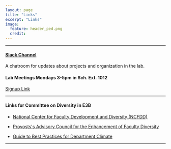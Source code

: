 ```yaml
---
layout: page
title: "Links"
excerpt: "Links"
image:
  feature: header_ped.png
  credit:
---
```


<hr>

<!-- <h1 class="entry-subtitle">Lab information</h1> -->

<h4><a href="https://app.slack.com/client/TGFNRUS2U/DNRQPT9EK">Slack Channel</a></h4>

A chatroom for updates about projects and organization in the lab. 


<!-- 
<h4><a href="https://gitter.im/eaton-lab/Lobby">Lab Gitter</a></h4>
A chatroom for updates about projects and organization in the lab. 
Gitter is a particularly convenient way to share code snippets, and
to link to github repositories. Feel free to pop-in and say Hi. 
-->


<h4>Lab Meetings Mondays 3-5pm in Sch. Ext. 1012</h4>

[Signup Link](https://docs.google.com/spreadsheets/d/1vtSFIOOwthD8mBuJqZaP3zDApC9IpEjqHcvMgIFaTFQ/edit?usp=sharing)



<!-- 
<h4><a href="https://jhub.eaton-lab.org">JupyterHub Server on Sacra</a></h4>
If you are an Eaton Lab member and your GitHub ID has been whitelisted you can
connect to a notebook server on the *sacra* workstation from this link.
 -->


<!-- <br>
<hr>
<h1 class="entry-subtitle">Tutorial slides</h1>

<h4><a href="/slides/ssh-tricks"> Jupyter SSH-tunneling slides</a></h4>
A short slideshow with tips on using ssh to connect to remote HPC and
running a remote jupyter notebook server that you can interact with locally.

<h4><a href="/slides/toytree"> Toytree slides</a></h4>
A short tutorial on using the Python library toytree to create interactive
HTML tree figures that can be embedded in jupyter notebooks, used in HTML
slides like these (reveal.js), or saved as standard figures (e.g., SVG, PDF).

 -->

<!-- 
<h4><a href="https://groups.google.com/a/columbia.edu/forum/#!forum/eaton-lab">Friday lab meeting schedule</a></h4>
A google calendar for the Eaton group lab meetings which are held either 
on the 10th floor of Schermerhorn Extension or in the E3B Greenhouse on 
Friday afternoons at 4pm. Email Deren to join the lab meeting listserv and 
to gain access to the google group.  -->



<hr>

<h4>Links for Committee on Diversity in E3B</h4>

+ [National Center for Faculty Development and Diversity (NCFDD)](https://provost.columbia.edu/content/national-center-faculty-development-and-diversity-ncfdd?utm_source=hs_email&utm_medium=email&utm_content=82307024&_hsenc=p2ANqtz-87uiqBAosCaKGbADMKGc_JuWiAFXpClf2sBXDRRdKFADO_1wjjC_1O9XE11RhEg5H_AF3irxmSKwa-w-JRxXToryqaQQ&_hsmi=82307024)  

+ [Provosts's Advisory Council for the Enhancement of Faculty Diversity](https://provost.columbia.edu/Provost-Advisory-Committees?utm_source=hs_email&utm_medium=email&utm_content=82307024&_hsenc=p2ANqtz-87uiqBAosCaKGbADMKGc_JuWiAFXpClf2sBXDRRdKFADO_1wjjC_1O9XE11RhEg5H_AF3irxmSKwa-w-JRxXToryqaQQ&_hsmi=82307024#/cu_accordion_item-341)  

+ [Guide to Best Practices for Department Climate](https://hs-6052902.t.hubspotstarter-ib.net/e2t/c/*N2-WDFgMvZqNVn5b5J3WLLr40/*F8B2PN8wtLvW1_2_Km77sWtw0/5/f18dQhb0S1W96XvPVTV1xdvg1b8ZP3W17QX57733K7WW1pjnDQ3RpgFvW39wSHK7b_hGDW54LGBL3V0Bv5W6nMVXy4-pK1MW1JTt5j8hG3R-N8v5qj_SXGllW94Pcj086ZPTGN29mcGXFCQZtW4vlsmF3VzsgwW2WN08_68-myDW8skgtB5KNtNWW1kY15f8Fp724N4WMX1YBLwbHV5H3wn51G681W7hrwb63BtHTnW6HFFdn3W-7FZW1gBlxK3GrsSQN6bnh2PrQGkzW4gkHvV7jGpK3W72Yfwc7PCQPsW2sc2206qGwVqVvyh5J2wsW2mW2pwT9Y5bfd98W4PlLrS3H2SVvW2tzCl56Kb-X6W4lgYj65VdVhnW1C8YSL4k7nRrN4ClbjWygpNVW706mw92KZ3rNW9fPz508B2rphW1Td_7J6Fk6pdW6c6YKF6G1HvCW3pRD_Z5xcN0PW3fk3zD8vB2NnW4vMh4t7MjNvQW1vzZ0T8CNSDdW4Nkym154_ZRPW6BDGhh48-G2vW7YQ0dS7NskbNN3jCl6bZ5b3pW74QlsL8Ndf7kW6_GwqV4zyHqMW8BDT918V_jdVN3t96MSq-ccKN5yHKxzyXvPBf8xMf2003)

<hr>